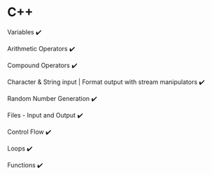 # C++
Variables :heavy_check_mark:

Arithmetic Operators :heavy_check_mark:

Compound Operators :heavy_check_mark:

Character & String input | Format output with stream manipulators :heavy_check_mark:

Random Number Generation :heavy_check_mark:

Files - Input and Output :heavy_check_mark:

Control Flow :heavy_check_mark:

Loops :heavy_check_mark:

Functions :heavy_check_mark: